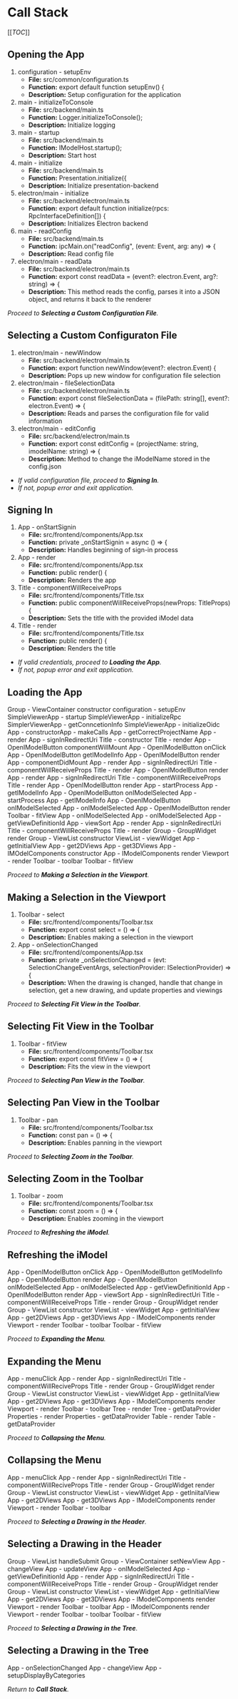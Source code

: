 # **Call Stack**

[[_TOC_]]

## **Opening the App**

1. configuration - setupEnv
   - **File:** src/common/configuration.ts
   - **Function:** export default function setupEnv() {
   - **Description:** Setup configuration for the application
2. main - initializeToConsole
   - **File:** src/backend/main.ts
   - **Function:** Logger.initializeToConsole();
   - **Description:** Initialize logging
3. main - startup
   - **File:** src/backend/main.ts
   - **Function:** IModelHost.startup();
   - **Description:** Start host
4. main - initialize
   - **File:** src/backend/main.ts
   - **Function:** Presentation.initialize({
   - **Description:** Initialize presentation-backend
5. electron/main - initialize
   - **File:** src/backend/electron/main.ts
   - **Function:** export default function initialize(rpcs: RpcInterfaceDefinition[]) {
   - **Description:** Initializes Electron backend
6. main - readConfig
   - **File:** src/backend/main.ts
   - **Function:** ipcMain.on("readConfig", (event: Event, arg: any) => {
   - **Description:** Read config file
7. electron/main - readData
   - **File:** src/backend/electron/main.ts
   - **Function:** export const readData = (event?: electron.Event, arg?: string) => {
   - **Description:** This method reads the config, parses it into a JSON object, and returns it back to the renderer

*Proceed to **Selecting a Custom Configuration File**.*

## **Selecting a Custom Configuraton File**

1. electron/main - newWindow
   - **File:** src/backend/electron/main.ts
   - **Function:** export function newWindow(event?: electron.Event) {
   - **Description:** Pops up new window for configuration file selection
2. electron/main - fileSelectionData
   - **File:** src/backend/electron/main.ts
   - **Function:** export const fileSelectionData = (filePath: string[], event?: electron.Event) => {
   - **Description:** Reads and parses the configuration file for valid information
3. electron/main - editConfig
   - **File:** src/backend/electron/main.ts
   - **Function:** export const editConfig = (projectName: string, imodelName: string) => {
   - **Description:** Method to change the iModelName stored in the config.json

- *If valid configuration file, proceed to **Signing In**.*
- *If not, popup error and exit application.*

## **Signing In**

1. App - onStartSignin
   - **File:** src/frontend/components/App.tsx
   - **Function:** private _onStartSignin = async () => {
   - **Description:** Handles beginning of sign-in process
2. App - render
   - **File:** src/frontend/components/App.tsx
   - **Function:** public render() {
   - **Description:** Renders the app
3. Title - componentWillReceiveProps
   - **File:** src/frontend/components/Title.tsx
   - **Function:** public componentWillReceiveProps(newProps: TitleProps) {
   - **Description:** Sets the title with the provided iModel data
4. Title - render
   - **File:** src/frontend/components/Title.tsx
   - **Function:** public render() {
   - **Description:** Renders the title

- *If valid credentials, proceed to **Loading the App**.*
- *If not, popup error and exit application.*

## **Loading the App**

Group - ViewContainer constructor
configuration - setupEnv
SimpleViewerApp - startup
SimpleViewerApp - initializeRpc
SimplerViewerApp - getConncetionInfo
SimpleViewerApp - initializeOidc
App - constructorApp - makeCalls
App - getCorrectProjectName
App - render
App - signInRedirectUri
Title - constructor
Title - render
App - OpenIModelButton componentWillMount
App - OpenIModelButton onClick
App - OpenIModelButton getIModelInfo
App - OpenIModelButton render
App - componentDidMount
App - render
App - signInRedirectUri
Title - componentWillReceiveProps
Title - render
App - OpenIModelButton render
App - render
App - signInRedirectUri
Title - componentWillReceiveProps
Title - render
App - OpenIModelButton render
App - startProcess
App - getIModelInfo
App - OpenIModelButton onIModelSelected
App - startProcess
App - getIModelInfo
App - OpenIModelButton onIModelSelected
App - onIModelSelected
App - OpenIModelButton render
Toolbar - fitView
App - onIModelSelected
App - onIModelSelected
App - getViewDefinitionId
App - viewSort
App - render
App - signInRedirectUri
Title - componentWillReceiveProps
Title - render
Group - GroupWidget render
Group - ViewList constructor
ViewList - viewWidget
App - getInitialView
App - get2DViews
App - get3DViews
App - IMOdelComponents constructor
App - IModelComponents render
Viewport - render
Toolbar - toolbar
Toolbar - fitView

*Proceed to **Making a Selection in the Viewport**.*

## **Making a Selection in the Viewport**

1. Toolbar - select
   - **File:** src/frontend/components/Toolbar.tsx
   - **Function:** export const select = () => {
   - **Description:** Enables making a selection in the viewport
2. App - onSelectionChanged
   - **File:** src/frontend/components/App.tsx
   - **Function:** private _onSelectionChanged = (evt: SelectionChangeEventArgs, selectionProvider: ISelectionProvider) => {
   - **Description:** When the drawing is changed, handle that change in selection, get a new drawing, and update properties and viewings

*Proceed to **Selecting Fit View in the Toolbar**.*

## **Selecting Fit View in the Toolbar**

1. Toolbar - fitView
   - **File:** src/frontend/components/Toolbar.tsx
   - **Function:** export const fitView = () => {
   - **Description:** Fits the view in the viewport

*Proceed to **Selecting Pan View in the Toolbar**.*

## **Selecting Pan View in the Toolbar**

1. Toolbar - pan
   - **File:** src/frontend/components/Toolbar.tsx
   - **Function:** const pan = () => {
   - **Description:** Enables panning in the viewport

*Proceed to **Selecting Zoom in the Toolbar**.*

## **Selecting Zoom in the Toolbar**

1. Toolbar - zoom
   - **File:** src/frontend/components/Toolbar.tsx
   - **Function:** const zoom = () => {
   - **Description:** Enables zooming in the viewport

*Proceed to **Refreshing the iModel**.*

## **Refreshing the iModel**

App - OpenIModelButton onClick
App - OpenIModelButton getIModelInfo
App - OpenIModelButton render
App - OpenIModelButton onIModelSelected
App - onIModelSelected
App - getViewDefinitionId
App - OpenIModelButton render
App - viewSort
App - signInRedirectUri
Title - componentWillReceiveProps
Title - render
Group - GroupWidget render
Group - ViewList constructor
ViewList - viewWidget
App - getInitialView
App - get2DViews
App - get3DViews
App - IModelComponents render
Viewport - render
Toolbar - toolbar
Toolbar - fitView

*Proceed to **Expanding the Menu**.*

## **Expanding the Menu**

App - menuClick
App - render
App - signInRedirectUri
Title - componentWillReciveProps
Title - render
Group - GroupWidget render
Group - ViewList constructor
ViewList - viewWidget
App - getIniitalView
App - get2DViews
App - get3DViews
App - IModelComponents render
Viewport - render
Toolbar - toolbar
Tree - render
Tree - getDataProvider
Properties - render
Properties - getDataProvider
Table - render
Table - getDataProvider

*Proceed to **Collapsing the Menu**.*

## **Collapsing the Menu**

App - menuClick
App - render
App - signInRedirectUri
Title - componentWillReciveProps
Title - render
Group - GroupWidget render
Group - ViewList constructor
ViewList - viewWidget
App - getIniitalView
App - get2DViews
App - get3DViews
App - IModelComponents render
Viewport - render
Toolbar - toolbar

*Proceed to **Selecting a Drawing in the Header**.*

## **Selecting a Drawing in the Header**

Group - ViewList handleSubmit
Group - ViewContainer setNewView
App - changeView
App - updateView
App - onIModelSelected
App - getViewDefinitionId
App - render
App - signInRedirectUri
Title - componentWillReceiveProps
Title - render
Group - GroupWidget render
Group - ViewList constructor
ViewList - viewWidget
App - getInitialView
App - get2DViews
App - get3DViews
App - IModelComponents render
Viewport - render
Toolbar - toolbar
App - IModelComponents render
Viewport - render
Toolbar - toolbar
Toolbar - fitView

*Proceed to **Selecting a Drawing in the Tree**.*

## **Selecting a Drawing in the Tree**

App - onSelectionChanged
App - changeView
App - setupDisplayByCategories

*Return to **Call Stack**.*
